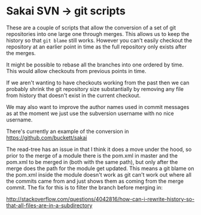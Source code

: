 Sakai SVN -> git scripts
========================

These are a couple of scripts that allow the conversion of a set of git
repositories into one large one through merges. This allows us to keep
the history so that `git blame` still works. However you can't easily
checkout the repository at an earlier point in time as the full repository
only exists after the merges.

It might be possible to rebase all the branches into one ordered by time.
This would allow checkouts from previous points in time.

If we aren't wanting to have checkouts working from the past then we can
probably shrink the git repository size substantially by removing any file
from history that doesn't exist in the current checkout.

We may also want to improve the author names used in commit messages as at
the moment we just use the subversion username with no nice username.

There's currently an example of the conversion in https://github.com/buckett/sakai

The read-tree has an issue in that I think it does a move under the hood, so
prior to the merge of a module there is the pom.xml in master and the pom.xml
to be merged in (both with the same path), but only after the merge does the
path for the module get updated. This means a git blame on the pom.xml inside
the module doesn't work as git can't work out where all the commits came from
and just shows them as coming from the merge commit. The fix for this is to
filter the branch before merging in:

http://stackoverflow.com/questions/4042816/how-can-i-rewrite-history-so-that-all-files-are-in-a-subdirectory
